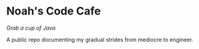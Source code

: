 # Noah's Code Cafe


<i>Grab a cup of Java</i>

A public repo documenting my gradual strides from mediocre to engineer.
